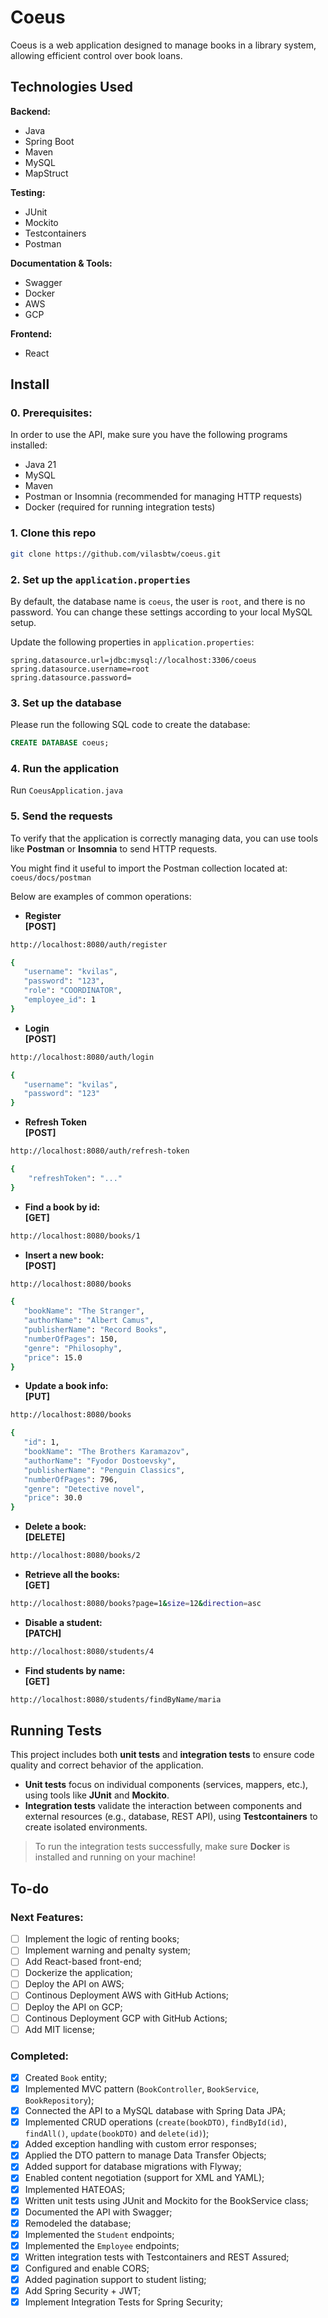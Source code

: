 # Coeus
Coeus is a web application designed to manage books in a library system, allowing efficient control over book loans.

## Technologies Used

**Backend:**
- Java
- Spring Boot
- Maven
- MySQL
- MapStruct

**Testing:**
- JUnit
- Mockito
- Testcontainers
- Postman

**Documentation & Tools:**
- Swagger
- Docker
- AWS
- GCP

**Frontend:**
- React

## Install

### 0. Prerequisites:
In order to use the API, make sure you have the following programs installed:
- Java 21
- MySQL
- Maven
- Postman or Insomnia (recommended for managing HTTP requests)
- Docker (required for running integration tests)

### 1. Clone this repo

```bash
git clone https://github.com/vilasbtw/coeus.git
```

### 2. Set up the `application.properties`
By default, the database name is `coeus`, the user is `root`, and there is no password.
You can change these settings according to your local MySQL setup.

Update the following properties in `application.properties`:

```properties
spring.datasource.url=jdbc:mysql://localhost:3306/coeus
spring.datasource.username=root
spring.datasource.password=
```

### 3. Set up the database
Please run the following SQL code to create the database:

```sql
CREATE DATABASE coeus;
```

### 4. Run the application
Run `CoeusApplication.java`

### 5. Send the requests
To verify that the application is correctly managing data, you can use tools like **Postman** or **Insomnia** to send HTTP requests.

You might find it useful to import the Postman collection located at:
`coeus/docs/postman`

Below are examples of common operations:

- **Register**   
**[POST]**
```bash
http://localhost:8080/auth/register

{
   "username": "kvilas",
   "password": "123",
   "role": "COORDINATOR",
   "employee_id": 1
}
```
- **Login**   
**[POST]**
```bash
http://localhost:8080/auth/login

{
   "username": "kvilas",
   "password": "123"
}
```

- **Refresh Token**   
**[POST]**
```bash
http://localhost:8080/auth/refresh-token

{
    "refreshToken": "..."
}
```

- **Find a book by id:**  
**[GET]**
```bash
http://localhost:8080/books/1
```

- **Insert a new book:**   
**[POST]**
```bash
http://localhost:8080/books

{
   "bookName": "The Stranger",
   "authorName": "Albert Camus",
   "publisherName": "Record Books",
   "numberOfPages": 150,
   "genre": "Philosophy",
   "price": 15.0
}
```

- **Update a book info:**  
**[PUT]**
```bash
http://localhost:8080/books

{
   "id": 1,
   "bookName": "The Brothers Karamazov",
   "authorName": "Fyodor Dostoevsky",
   "publisherName": "Penguin Classics",
   "numberOfPages": 796,
   "genre": "Detective novel",
   "price": 30.0
}
```

- **Delete a book:**  
**[DELETE]**
```bash
http://localhost:8080/books/2
```

- **Retrieve all the books:**  
**[GET]**
```bash
http://localhost:8080/books?page=1&size=12&direction=asc
```

- **Disable a student:**  
**[PATCH]**
```bash
http://localhost:8080/students/4
```

- **Find students by name:**  
**[GET]**
```bash
http://localhost:8080/students/findByName/maria
```

## Running Tests

This project includes both **unit tests** and **integration tests** to ensure code quality and correct behavior of the application.

- **Unit tests** focus on individual components (services, mappers, etc.), using tools like **JUnit** and **Mockito**.
- **Integration tests** validate the interaction between components and external resources (e.g., database, REST API), using **Testcontainers** to create isolated environments.

> To run the integration tests successfully, make sure **Docker** is installed and running on your machine!

## To-do

### Next Features:

- [ ] Implement the logic of renting books;
- [ ] Implement warning and penalty system;
- [ ] Add React-based front-end;
- [ ] Dockerize the application;
- [ ] Deploy the API on AWS;
- [ ] Continous Deployment AWS with GitHub Actions;
- [ ] Deploy the API on GCP;
- [ ] Continous Deployment GCP with GitHub Actions;
- [ ] Add MIT license;

### Completed:
- [x] Created `Book` entity;
- [x] Implemented MVC pattern (`BookController`, `BookService`, `BookRepository`);
- [x] Connected the API to a MySQL database with Spring Data JPA;
- [x] Implemented CRUD operations (`create(bookDTO)`, `findById(id)`, `findAll()`, `update(bookDTO)` and `delete(id)`);
- [x] Added exception handling with custom error responses;
- [x] Applied the DTO pattern to manage Data Transfer Objects;
- [x] Added support for database migrations with Flyway;
- [x] Enabled content negotiation (support for XML and YAML);
- [x] Implemented HATEOAS;
- [x] Written unit tests using JUnit and Mockito for the BookService class;
- [x] Documented the API with Swagger;
- [x] Remodeled the database;
- [x] Implemented the `Student` endpoints;
- [x] Implemented the `Employee` endpoints;
- [x] Written integration tests with Testcontainers and REST Assured;
- [x] Configured and enable CORS;
- [x] Added pagination support to student listing;
- [x] Add Spring Security + JWT;
- [x] Implement Integration Tests for Spring Security;
